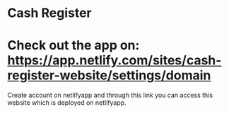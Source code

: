 # Cash Register

# Check out the app on: https://app.netlify.com/sites/cash-register-website/settings/domain

Create account on netlifyapp and through this link you can access this website which is deployed on netlifyapp.